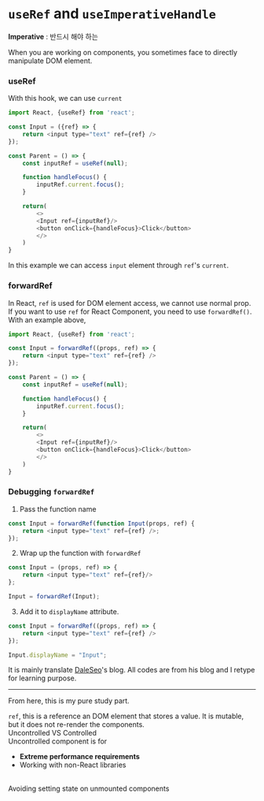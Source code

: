 # `useRef` and `useImperativeHandle`

**Imperative** : 반드시 해야 하는 <br/>

When you are working on components, you sometimes face to directly manipulate DOM element.


### useRef
With this hook, we can use `current`
```javascript
import React, {useRef} from 'react';

const Input = ({ref} => {
    return <input type="text" ref={ref} />
});

const Parent = () => {
    const inputRef = useRef(null);

    function handleFocus() {
        inputRef.current.focus();
    }

    return(
        <>
        <Input ref={inputRef}/>
        <button onClick={handleFocus}>Click</button>
        </>
    )
}

```
In this example we can access `input` element through `ref`'s `current`.


### forwardRef
In React, `ref` is used for DOM element access, we cannot use normal prop. If you want to use `ref` for React Component, you need to use `forwardRef()`. With an example above,

```javascript
import React, {useRef} from 'react';

const Input = forwardRef((props, ref) => {
    return <input type="text" ref={ref} />
});

const Parent = () => {
    const inputRef = useRef(null);

    function handleFocus() {
        inputRef.current.focus();
    }

    return(
        <>
        <Input ref={inputRef}/>
        <button onClick={handleFocus}>Click</button>
        </>
    )
}
```
### Debugging `forwardRef`
1. Pass the function name
```javascript
const Input = forwardRef(function Input(props, ref) {
    return <input type="text" ref={ref} />;
});
```

2. Wrap up the function with `forwardRef`
```javascript
const Input = (props, ref) => {
    return <input type="text" ref={ref}/>
};

Input = forwardRef(Input);
```

3. Add it to `displayName` attribute.
```javascript
const Input = forwardRef((props, ref) => {
    return <input type="text" ref={ref} />
});

Input.displayName = "Input";
```

It is mainly translate [DaleSeo](https://www.daleseo.com/react-forward-ref/)'s blog. All codes are from his blog and I retype for learning purpose.

---------------------------------------------------------------------
From here, this is my pure study part.

`ref`, this is a reference an DOM element that stores a value. It is mutable, but it does not re-render the components.<br/>
Uncontrolled VS Controlled  <br/>
Uncontrolled component is for<br/>
- **Extreme performance requirements**
- Working with non-React libraries
<br/>
Avoiding setting state on unmounted components 

